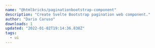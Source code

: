 ```yaml
---
name: "@htmlbricks/paginationbootstrap-component"
description: "Create Svelte Bootstrap pagination web component."
author: "Dario Caruso"
downloads: 1
updated: "2022-01-02T19:14:36.838Z"
tags: 
  - ui
---
```


